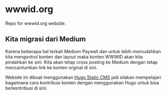 # wwwid.org
Repo for wwwid.org website.

## Kita migrasi dari Medium
Karena beberapa hal terkait Medium Paywall dan untuk lebih memudahkan kita mengontrol konten dan layout maka konten WWWID akan kita pindahkan ke sini. Kita akan tetap cross posting ke Medium dengan tetap mencantumkan link ke konten orginal di sini.

Website ini dibuat menggunakan [Hugo Static CMS](https://gohugo.io) jadi silakan mempelajari bagaimana cara kontribusi konten dengan menggunakan Hugo untuk bisa berkontribusi di sini. 
